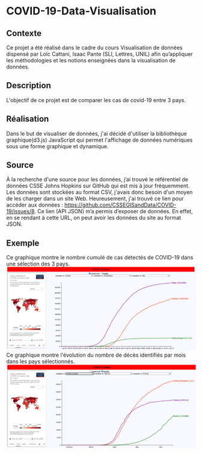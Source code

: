 # COVID-19-Data-Visualisation
## Contexte
Ce projet a été réalisé dans le cadre du cours Visualisation de données dispensé par 	Loïc Cattani, Isaac Pante (SLI, Lettres, UNIL) afin qu’appliquer les méthodologies et les notions enseignées dans la visualisation de données.
## Description
L'objectif de ce projet est de comparer les cas de covid-19 entre 3 pays.
## Réalisation
Dans le but de visualiser de données, j'ai décidé d'utiliser la bibliothèque graphique(d3.js) JavaScript qui permet l'affichage de données numériques sous une forme graphique et dynamique.
##  Source
À la recherche d'une source pour les données, j’ai trouvé le référentiel de données CSSE Johns Hopkins sur GitHub qui est mis à jour fréquemment. Les données sont stockées au format CSV, j'avais donc besoin d'un moyen de les charger dans un site Web. Heureusement, j'ai trouvé ce lien pour accéder aux données : https://github.com/CSSEGISandData/COVID-19/issues/8. Ce lien (API JSON) m’a permis d’exposer de données. En effet, en se rendant à cette URL, on peut avoir les données du site au format JSON.
## Exemple
Ce graphique montre le nombre cumulé de cas détectés de COVID-19 dans une sélection des 3 pays.
![Cas confirmés](/chart/Capture1.png)
Ce graphique montre l'évolution du nombre de décès identifiés par mois dans les pays sélectionnés.
![Cas déces](/chart/Capture2.png)
